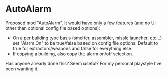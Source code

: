 # AutoAlarm

Proposed mod "AutoAlarm".  It would have only a few features (and no UI other than optional config file based options):
* On a per building type basis (smelter, assembler, missle launcher, etc...) set "Alarm On" to be true/false based on config file options.  Default to true for extractors/weapons and false for everything else.
* If copying a building, also copy the alarm on/off selection.

Has anyone already done this?  Seem useful?  For my personal playstyle I've been wanting it.
